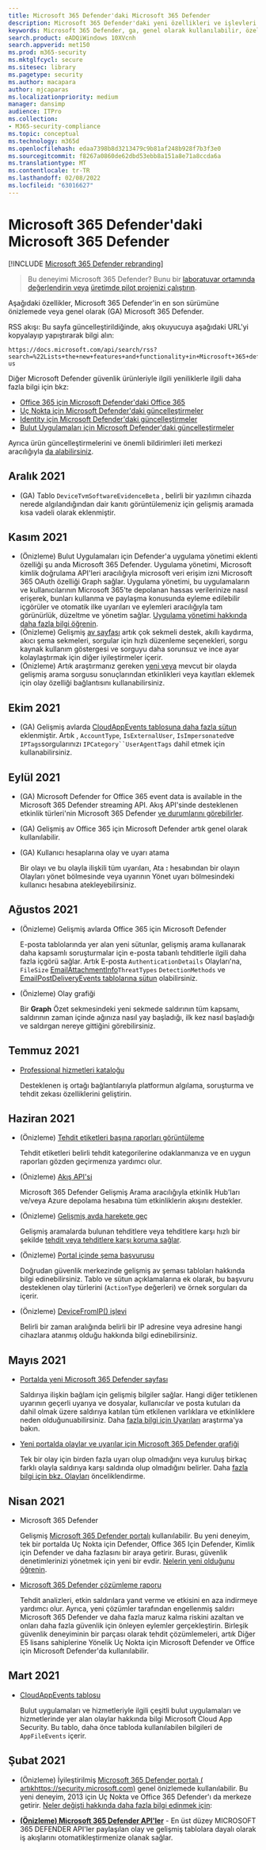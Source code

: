 ```yaml
---
title: Microsoft 365 Defender'daki Microsoft 365 Defender
description: Microsoft 365 Defender'daki yeni özellikleri ve işlevleri Microsoft 365 Defender
keywords: Microsoft 365 Defender, ga, genel olarak kullanılabilir, özellikler, kullanılabilir, yeni
search.product: eADQiWindows 10XVcnh
search.appverid: met150
ms.prod: m365-security
ms.mktglfcycl: secure
ms.sitesec: library
ms.pagetype: security
ms.author: macapara
author: mjcaparas
ms.localizationpriority: medium
manager: dansimp
audience: ITPro
ms.collection:
- M365-security-compliance
ms.topic: conceptual
ms.technology: m365d
ms.openlocfilehash: edaa7398b8d3213479c9b81af248b928f7b3f3e0
ms.sourcegitcommit: f8267a0860de62dbd53ebb8a151a8e71a8ccda6a
ms.translationtype: MT
ms.contentlocale: tr-TR
ms.lasthandoff: 02/08/2022
ms.locfileid: "63016627"
---
```

# <a name="whats-new-in-microsoft-365-defender"></a>Microsoft 365 Defender'daki Microsoft 365 Defender

[!INCLUDE [Microsoft 365 Defender rebranding](../includes/microsoft-defender.md)]

> Bu deneyimi Microsoft 365 Defender? Bunu bir [laboratuvar ortamında değerlendirin veya](m365d-evaluation.md?ocid=cx-docs-MTPtriallab) [üretimde pilot projenizi çalıştırın](m365d-pilot.md?ocid=cx-evalpilot).

Aşağıdaki özellikler, Microsoft 365 Defender'in en son sürümüne önizlemede veya genel olarak (GA) Microsoft 365 Defender.

RSS akışı: Bu sayfa güncelleştirildiğinde, akış okuyucuya aşağıdaki URL'yi kopyalayıp yapıştırarak bilgi alın:

```http
https://docs.microsoft.com/api/search/rss?search=%22Lists+the+new+features+and+functionality+in+Microsoft+365+defender%22&locale=en-us
```

Diğer Microsoft Defender güvenlik ürünleriyle ilgili yeniliklerle ilgili daha fazla bilgi için bkz:

- [Office 365 için Microsoft Defender'daki Office 365](../office-365-security/whats-new-in-defender-for-office-365.md)
- [Uç Nokta için Microsoft Defender'daki güncelleştirmeler](../defender-endpoint/whats-new-in-microsoft-defender-endpoint.md)
- [Identity için Microsoft Defender'daki güncelleştirmeler](/defender-for-identity/whats-new)
- [Bulut Uygulamaları için Microsoft Defender'daki güncelleştirmeler](/cloud-app-security/release-notes)

Ayrıca ürün güncelleştirmelerini ve önemli bildirimleri ileti merkezi aracılığıyla [da alabilirsiniz](https://admin.microsoft.com/Adminportal/Home#/MessageCenter). 

## <a name="december-2021"></a>Aralık 2021

- (GA) Tablo `DeviceTvmSoftwareEvidenceBeta` , belirli bir yazılımın cihazda nerede algılandığından dair kanıtı görüntülemeniz için gelişmiş aramada kısa vadeli olarak eklenmiştir.

## <a name="november-2021"></a>Kasım 2021

- (Önizleme) Bulut Uygulamaları için Defender'a uygulama yönetimi eklenti özelliği şu anda Microsoft 365 Defender. Uygulama yönetimi, Microsoft kimlik doğrulama API'leri aracılığıyla microsoft veri erişim izni Microsoft 365 OAuth özelliği Graph sağlar. Uygulama yönetimi, bu uygulamaların ve kullanıcılarının Microsoft 365'te depolanan hassas verilerinize nasıl erişerek, bunları kullanma ve paylaşma konusunda eyleme  edilebilir içgörüler ve otomatik ilke uyarıları ve eylemleri aracılığıyla tam görünürlük, düzeltme ve yönetim sağlar. [Uygulama yönetimi hakkında daha fazla bilgi öğrenin](/cloud-app-security/app-governance-manage-app-governance).
- (Önizleme) Gelişmiş [av sayfası](advanced-hunting-overview.md) artık çok sekmeli destek, akıllı kaydırma, akıcı şema sekmeleri, sorgular için hızlı düzenleme seçenekleri, sorgu kaynak kullanım göstergesi ve sorguyu daha sorunsuz ve ince ayar kolaylaştırmak için diğer iyileştirmeler içerir.
- (Önizleme) Artık araştırmanız gereken [yeni veya](advanced-hunting-link-to-incident.md) mevcut bir olayda gelişmiş arama sorgusu sonuçlarından etkinlikleri veya kayıtları eklemek için olay özelliği bağlantısını kullanabilirsiniz.

## <a name="october-2021"></a>Ekim 2021

- (GA) Gelişmiş avlarda [CloudAppEvents tablosuna daha fazla sütun](advanced-hunting-cloudappevents-table.md) eklenmiştir. Artık , `AccountType`, `IsExternalUser`, `IsImpersonated`ve `IPTags`sorgularınızı `IPCategory``UserAgentTags` dahil etmek için kullanabilirsiniz.

## <a name="september-2021"></a>Eylül 2021

- (GA) Microsoft Defender for Office 365 event data is available in the Microsoft 365 Defender streaming API. Akış API'sinde desteklenen etkinlik türleri'nin Microsoft 365 Defender [ve durumlarını görebilirler](supported-event-types.md).
- (GA) Gelişmiş av Office 365 için Microsoft Defender artık genel olarak kullanılabilir.
- (GA) Kullanıcı hesaplarına olay ve uyarı atama

  Bir olayı ve bu olayla ilişkili tüm uyarıları, Ata **:** hesabından bir olayın Olayları yönet bölmesinde veya uyarının Yönet uyarı bölmesindeki kullanıcı hesabına atekleyebilirsiniz. 

## <a name="august-2021"></a>Ağustos 2021

- (Önizleme) Gelişmiş avlarda Office 365 için Microsoft Defender

  E-posta tablolarında yer alan yeni sütunlar, gelişmiş arama kullanarak daha kapsamlı soruşturmalar için e-posta tabanlı tehditlerle ilgili daha fazla içgörü sağlar. Artık E-posta `AuthenticationDetails` Olayları'na, [](./advanced-hunting-emailevents-table.md)`FileSize` [EmailAttachmentInfo](./advanced-hunting-emailattachmentinfo-table.md)`ThreatTypes` `DetectionMethods` ve [EmailPostDeliveryEvents tablolarına sütun](./advanced-hunting-emailpostdeliveryevents-table.md) olabilirsiniz.

- (Önizleme) Olay grafiği

  Bir **Graph** Özet sekmesindeki yeni sekmede saldırının tüm kapsamı, saldırının zaman içinde ağınıza nasıl yay başladığı, ilk kez nasıl başladığı ve saldırgan nereye gittiğini görebilirsiniz.

## <a name="july-2021"></a>Temmuz 2021

- [Professional hizmetleri kataloğu](https://sip.security.microsoft.com/interoperability/professional_services)

  Desteklenen iş ortağı bağlantılarıyla platformun algılama, soruşturma ve tehdit zekası özelliklerini geliştirin.

## <a name="june-2021"></a>Haziran 2021

- (Önizleme) [Tehdit etiketleri başına raporları görüntüleme](threat-analytics.md#view-reports-per-threat-tags)

  Tehdit etiketleri belirli tehdit kategorilerine odaklanmanıza ve en uygun raporları gözden geçirmenıza yardımcı olur.

- (Önizleme) [Akış API'si](../defender-endpoint/raw-data-export.md)

  Microsoft 365 Defender Gelişmiş Arama aracılığıyla etkinlik Hub'ları ve/veya Azure depolama hesabına tüm etkinliklerin akışını destekler.

- (Önizleme) [Gelişmiş avda harekete geç](advanced-hunting-take-action.md)

  Gelişmiş aramalarda bulunan tehditlere veya tehditlere karşı hızlı bir şekilde [tehdit veya tehditlere karşı koruma sağlar](advanced-hunting-overview.md).

- (Önizleme) [Portal içinde şema başvurusu](advanced-hunting-schema-tables.md#get-schema-information-in-the-security-center)

  Doğrudan güvenlik merkezinde gelişmiş av şeması tabloları hakkında bilgi edinebilirsiniz. Tablo ve sütun açıklamalarına ek olarak, bu başvuru desteklenen olay türlerini (`ActionType` değerleri) ve örnek sorguları da içerir.

- (Önizleme) [DeviceFromIP() işlevi](advanced-hunting-devicefromip-function.md)

  Belirli bir zaman aralığında belirli bir IP adresine veya adresine hangi cihazlara atanmış olduğu hakkında bilgi edinebilirsiniz.

## <a name="may-2021"></a>Mayıs 2021

- [Portalda yeni Microsoft 365 Defender sayfası](https://techcommunity.microsoft.com/t5/microsoft-365-defender/easily-find-anomalies-in-incidents-and-alerts/ba-p/2339243)

  Saldırıya ilişkin bağlam için gelişmiş bilgiler sağlar. Hangi diğer tetiklenen uyarının geçerli uyarıya ve dosyalar, kullanıcılar ve posta kutuları da dahil olmak üzere saldırıya katılan tüm etkilenen varlıklara ve etkinliklere neden olduğunuabilirsiniz. Daha [fazla bilgi için Uyarıları](/microsoft-365/security/defender/investigate-alerts) araştırma'ya bakın.

- [Yeni portalda olaylar ve uyarılar için Microsoft 365 Defender grafiği](https://techcommunity.microsoft.com/t5/microsoft-365-defender/new-alert-page-for-microsoft-365-defender-incident-detections/ba-p/2350425)

  Tek bir olay için birden fazla uyarı olup olmadığını veya kuruluş birkaç farklı olayla saldırıya karşı saldırıda olup olmadığını belirler. Daha [fazla bilgi için bkz. Olayları](/microsoft-365/security/defender/incident-queue) önceliklendirme.

## <a name="april-2021"></a>Nisan 2021

- Microsoft 365 Defender

  Gelişmiş [Microsoft 365 Defender portalı](https://security.microsoft.com) kullanılabilir. Bu yeni deneyim, tek bir portalda Uç Nokta için Defender, Office 365 Için Defender, Kimlik için Defender ve daha fazlasını bir araya getirir. Burası, güvenlik denetimlerinizi yönetmek için yeni bir evdir. [Nelerin yeni olduğunu öğrenin](./microsoft-365-defender.md#the-microsoft-365-defender-portal).

- [Microsoft 365 Defender çözümleme raporu](threat-analytics.md)

  Tehdit analizleri, etkin saldırılara yanıt verme ve etkisini en aza indirmeye yardımcı olur. Ayrıca, yeni çözümler tarafından engellenmiş saldırı Microsoft 365 Defender ve daha fazla maruz kalma riskini azaltan ve onları daha fazla güvenlik için önleyen eylemler gerçekleştirin. Birleşik güvenlik deneyiminin bir parçası olarak tehdit çözümlemeleri, artık Diğer E5 lisans sahiplerine Yönelik Uç Nokta için Microsoft Defender ve Office için Microsoft Defender'da kullanılabilir.

## <a name="march-2021"></a>Mart 2021

- [CloudAppEvents tablosu](advanced-hunting-cloudappevents-table.md)

  Bulut uygulamaları ve hizmetleriyle ilgili çeşitli bulut uygulamaları ve hizmetlerinde yer alan olaylar hakkında bilgi Microsoft Cloud App Security. Bu tablo, daha önce tabloda kullanılabilen bilgileri de `AppFileEvents` içerir.

## <a name="february-2021"></a>Şubat 2021

- (Önizleme) İyileştirilmiş [Microsoft 365 Defender portalı ( artıkhttps://security.microsoft.com)](https://security.microsoft.com) genel önizlemede kullanılabilir. Bu yeni deneyim, 2013 için Uç Nokta ve Office 365 Defender'ı da merkeze getirir. [Neler değişti hakkında daha fazla bilgi edinmek için](microsoft-365-defender.md#the-microsoft-365-defender-portal):

- **[(Önizleme) Microsoft 365 Defender API'ler](api-overview.md)** - En üst düzey MICROSOFT 365 DEFENDER API'ler paylaşılan olay ve gelişmiş tablolara dayalı olarak iş akışlarını otomatikleştirmenize olanak sağlar.
